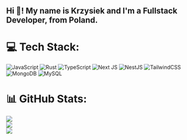 <h2 align="left">Hi 👋! My name is Krzysiek and I'm a Fullstack Developer, from Poland.</h2>

# 💻 Tech Stack:
![JavaScript](https://img.shields.io/badge/javascript-%23323330.svg?style=for-the-badge&logo=javascript&logoColor=%23F7DF1E) ![Rust](https://img.shields.io/badge/rust-%23000000.svg?style=for-the-badge&logo=rust&logoColor=white) ![TypeScript](https://img.shields.io/badge/typescript-%23007ACC.svg?style=for-the-badge&logo=typescript&logoColor=white) ![Next JS](https://img.shields.io/badge/Next-black?style=for-the-badge&logo=next.js&logoColor=white) ![NestJS](https://img.shields.io/badge/nestjs-%23E0234E.svg?style=for-the-badge&logo=nestjs&logoColor=white) ![TailwindCSS](https://img.shields.io/badge/tailwindcss-%2338B2AC.svg?style=for-the-badge&logo=tailwind-css&logoColor=white) ![MongoDB](https://img.shields.io/badge/MongoDB-%234ea94b.svg?style=for-the-badge&logo=mongodb&logoColor=white) ![MySQL](https://img.shields.io/badge/mysql-%2300f.svg?style=for-the-badge&logo=mysql&logoColor=white)
# 📊 GitHub Stats:
![](https://github-readme-stats.vercel.app/api?username=malezjaa&theme=merko&hide_border=false&include_all_commits=true&count_private=true)<br/>
![](https://github-readme-streak-stats.herokuapp.com/?user=malezjaa&theme=merko&hide_border=false)<br/>
![](https://github-readme-stats.vercel.app/api/top-langs/?username=malezjaa&theme=merko&hide_border=false&include_all_commits=true&count_private=true&layout=compact)
